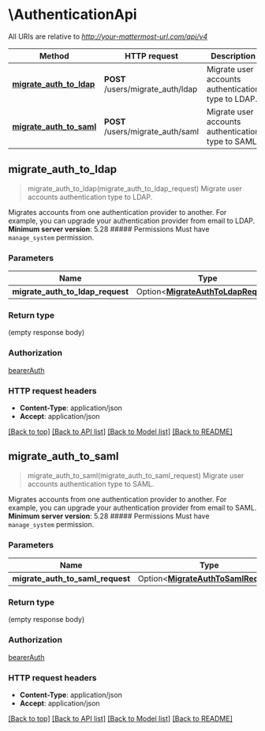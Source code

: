 # \AuthenticationApi

All URIs are relative to *http://your-mattermost-url.com/api/v4*

Method | HTTP request | Description
------------- | ------------- | -------------
[**migrate_auth_to_ldap**](AuthenticationApi.md#migrate_auth_to_ldap) | **POST** /users/migrate_auth/ldap | Migrate user accounts authentication type to LDAP.
[**migrate_auth_to_saml**](AuthenticationApi.md#migrate_auth_to_saml) | **POST** /users/migrate_auth/saml | Migrate user accounts authentication type to SAML.



## migrate_auth_to_ldap

> migrate_auth_to_ldap(migrate_auth_to_ldap_request)
Migrate user accounts authentication type to LDAP.

Migrates accounts from one authentication provider to another. For example, you can upgrade your authentication provider from email to LDAP. __Minimum server version__: 5.28 ##### Permissions Must have `manage_system` permission. 

### Parameters


Name | Type | Description  | Required | Notes
------------- | ------------- | ------------- | ------------- | -------------
**migrate_auth_to_ldap_request** | Option<[**MigrateAuthToLdapRequest**](MigrateAuthToLdapRequest.md)> |  |  |

### Return type

 (empty response body)

### Authorization

[bearerAuth](../README.md#bearerAuth)

### HTTP request headers

- **Content-Type**: application/json
- **Accept**: application/json

[[Back to top]](#) [[Back to API list]](../README.md#documentation-for-api-endpoints) [[Back to Model list]](../README.md#documentation-for-models) [[Back to README]](../README.md)


## migrate_auth_to_saml

> migrate_auth_to_saml(migrate_auth_to_saml_request)
Migrate user accounts authentication type to SAML.

Migrates accounts from one authentication provider to another. For example, you can upgrade your authentication provider from email to SAML. __Minimum server version__: 5.28 ##### Permissions Must have `manage_system` permission. 

### Parameters


Name | Type | Description  | Required | Notes
------------- | ------------- | ------------- | ------------- | -------------
**migrate_auth_to_saml_request** | Option<[**MigrateAuthToSamlRequest**](MigrateAuthToSamlRequest.md)> |  |  |

### Return type

 (empty response body)

### Authorization

[bearerAuth](../README.md#bearerAuth)

### HTTP request headers

- **Content-Type**: application/json
- **Accept**: application/json

[[Back to top]](#) [[Back to API list]](../README.md#documentation-for-api-endpoints) [[Back to Model list]](../README.md#documentation-for-models) [[Back to README]](../README.md)

